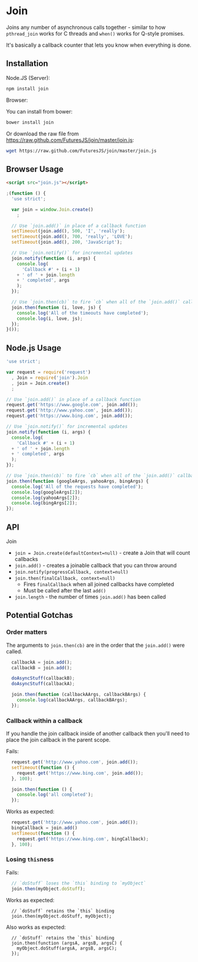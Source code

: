 Join
===

Joins any number of asynchronous calls together -
similar to how `pthread_join` works for C threads
and `when()` works for Q-style promises.

It's basically a callback counter that lets you know when everything is done.

Installation
---

Node.JS (Server):

```bash
npm install join
```

Browser:

You can install from bower:

```bash
bower install join
```

Or download the raw file from 
<https://raw.github.com/FuturesJS/join/master/join.js>:

```bash
wget https://raw.github.com/FuturesJS/join/master/join.js
```

Browser Usage
---

```html
<script src="join.js"></script>
```

```javascript
;(function () {
  'use strict';

  var join = window.Join.create()
    ;

  // Use `join.add()` in place of a callback function
  setTimeout(join.add(), 500, 'I', 'really');
  setTimeout(join.add(), 700, 'really', 'LOVE');
  setTimeout(join.add(), 200, 'JavaScript');

  // Use `join.notify()` for incremental updates
  join.notify(function (i, args) {
    console.log(
      'Callback #' + (i + 1) 
    + ' of ' + join.length 
    + ' completed', args
    );
  });

  // Use `join.then(cb)` to fire `cb` when all of the `join.add()` callbacks have been called.
  join.then(function (i, love, js) {
    console.log('All of the timeouts have completed');
    console.log(i, love, js);
  });
}());

```

Node.js Usage
---

```javascript
'use strict';

var request = require('request')
  , Join = require('join').Join
  , join = Join.create()
  ;

// Use `join.add()` in place of a callback function
request.get('https://www.google.com', join.add());
request.get('http://www.yahoo.com', join.add());
request.get('https://www.bing.com', join.add());

// Use `join.notify()` for incremental updates
join.notify(function (i, args) {
  console.log(
    'Callback #' + (i + 1) 
  + ' of ' + join.length 
  + ' completed', args
  );
});

// Use `join.then(cb)` to fire `cb` when all of the `join.add()` callbacks have been called.
join.then(function (googleArgs, yahooArgs, bingArgs) {
  console.log('All of the requests have completed');
  console.log(googleArgs[2]);
  console.log(yahooArgs[2]);
  console.log(bingArgs[2]);
});
```

API
---

Join

  * `join = Join.create(defaultContext=null)` - create a Join that will count callbacks
  * `join.add()` - creates a joinable callback that you can throw around
  * `join.notify(progressCallback, context=null)`
  * `join.then(finalCallback, context=null)`
    * Fires `finalCallback` when all joined callbacks have completed
    * Must be called after the last `add()`
  * `join.length` - the number of times `join.add()` has been called

Potential Gotchas
---

### Order matters

The arguments to `join.then(cb)` are in the order that the `join.add()` were called.

```javascript
  callbackA = join.add();
  callbackB = join.add();

  doAsyncStuff(callbackB);
  doAsyncStuff(callbackA);

  join.then(function (callbackAArgs, callbackBArgs) {
    console.log(callbackAArgs, callbackBArgs);
  });
```

### Callback within a callback

If you handle the join callback inside of another callback
then you'll need to place the join callback in the parent scope.

Fails:
```javascript
  request.get('http://www.yahoo.com', join.add());
  setTimeout(function () {
    request.get('https://www.bing.com', join.add());
  }, 100);

  join.then(function () {
    console.log('all completed');
  });
```


Works as expected:
```javascript
  request.get('http://www.yahoo.com', join.add());
  bingCallback = join.add()
  setTimeout(function () {
    request.get('https://www.bing.com', bingCallback);
  }, 100);
```

### Losing `this`ness

Fails:
```javascript
  // `doStuff` loses the `this` binding to `myObject`
  join.then(myObject.doStuff);
```

Works as expected:
```
  // `doStuff` retains the `this` binding
  join.then(myObject.doStuff, myObject);
```

Also works as expected:
```
  // `doStuff` retains the `this` binding
  join.then(function (argsA, argsB, argsC) {
    myObject.doStuff(argsA, argsB, argsC);
  });
```
